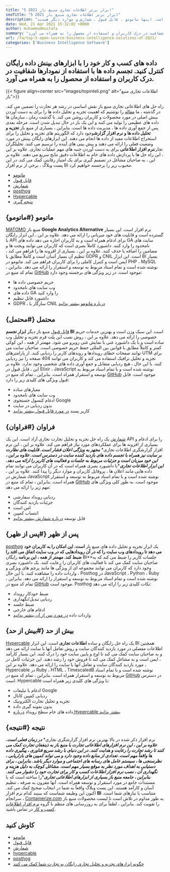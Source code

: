 ```yaml
---
title: "5 ابزار برتر اطلاعات تجاری منبع باز 2021" 
seoTitle: "5 ابزار برتر اطلاعات تجاری منبع باز 2021" 
description: "در اینجا لیستی از ابزارهای اطلاعاتی تجاری تجاری با منبع باز با ویژگی های غنی و مستندات ارائه شده است. اینها ماتومو ، قابل قبول ، شمارش و موارد دیگر هستند." 
date: Wed, 21 Apr 2021 15:32:02 +0000
author: muhammadmustafa
summary: "داده های کسب و کار خود را با ابزارهای بینش داده رایگان انجام دهید. تجسم داده ها با استفاده از نمودارها شفافیت در درک کاربران و استفاده از محصول را به همراه می آورد." 
url: /fa/top-5-open-source-business-intelligence-solutions-of-2021/
categories: ['Business Intelligence Software']
---
```


## داده های کسب و کار خود را با ابزارهای بینش داده رایگان کنترل کنید. تجسم داده ها با استفاده از نمودارها شفافیت در درک کاربران و استفاده از محصول را به همراه می آورد.

{{< figure align=center src="images/topinteli.png" alt="اطلاعات تجاری منبع باز">}}

راه حل های اطلاعاتی تجاری منبع باز نقش اساسی در رشد هر تجارت را تضمین می کند. در گذشته ، ما [مقاله][1] را نوشتیم که اهمیت تجزیه و تحلیل داده ها را برای به دست آوردن بینش اصلی در مورد محصولات و کاربران روشن می کند. با گذشت زمان ، سازمان ها داده های عظیمی را تولید می کنند و این یک بار در حال تبدیل شدن است. مرحله بعدی پس از جمع آوری داده ها ، مدیریت داده ها است. بنابراین ، بسیاری از منبع باز **تجزیه و تحلیل داده ها و نرم افزار گزارش**وجود دارد که الگوریتم های تجزیه و تحلیل را برای استخراج اطلاعات مفید از داده ها انجام می دهند. این ابزارهای رایگان بینش در مورد وضعیت فعلی را ارائه می دهند و پیش بینی های آینده را ترسیم می کنند. تحلیلگران تجارت**نرم افزار اطلاعاتی** برای به دست آوردن جنبه های مهم عملیات تجاری. علاوه بر این ، این راه حل ها با پردازش داده های خام به اطلاعات دقیق نتایج سریع می دهند. علاوه بر این ، به صاحبان مشاغل در تصمیم گیری برای یک امتیاز رقابتی کمک می کند. در این پست وبلاگ ، برخی از نرم افزار BI محبوب زیر را برجسته خواهیم کرد.
  * [ماتومو][2]
  * [قابل قبول][3]
  * [شمارش][4]
  * [posthog][5]
  * [Hypercable][6]
  * [نتیجه گیری][7]

## ماتومو {#ماتومو}

[MATOMO][8] منبع باز **Google Analytics Alternative** نرم افزار است. این بسیار گسترده است و قابلیت های خود میزبانی را ارائه می دهد. علاوه بر این ، این ابزار رایگان با API برای ادغام همراه است و به کاربران اجازه می دهد داده های GA سایت های نامحدود را وارد کنند. داشبورد کاملاً بصری است که کاربران می توانند ویجت ها و مضامین را اضافه یا حذف کنند. علاوه بر این ، بسیاری از افزونه ها را فراهم می کند ، تنظیم آن بسیار آسان است و کاملاً مطابق با GDPR و CNIL است. این ابزار BI بسیار ایمن است و کنترل کاملی را برای کاربران فراهم می کند. ماتومو در PHP ، MySQL نوشته شده است و تمام اسناد مربوط به توسعه و استقرار را ارائه می دهد. بنابراین ، تمام کد منبع در [GitHub][9] موجود است.
در زیر ویژگی های برجسته وجود دارد:
  * حریم خصوصی داده ها
  * وب سایت های نامحدود
  * داده های GA را وارد کنید
  * داشبورد قابل تنظیم
  * GDPR ، سازگار با CNIL
[درباره ماتومو بیشتر بدانید][10]

## محتمل {#محتمل}

[قابل قبول][11] منبع باز دیگر **ابزار تجسم BI** است. این سبک وزن است و بهترین خدمات حریم خصوصی را ارائه می دهد. علاوه بر این ، روش نصب این پلت فرم تجزیه و تحلیل وب ساده است و با یک داشبورد غنی با نمایش غنی روبرو می شود. مهمتر از همه ، این کوکی کمتر و کاملاً مطابق با قوانین بین المللی حفظ حریم خصوصی است. صاحبان سایت می توانند صفحات خطای رویدادها و روندهای کاربر را ردیابی کنند. از پارامترهای UTM برای تجزیه و تحلیل ترافیک استفاده می کند و کاربران می توانند 404 صفحه را نیز ردیابی کنند. با این حال ، هیچ ردیابی متقابل و جمع آوری داده های شخصی وجود ندارد. علاوه بر این ، قابل قبول در Elixir ، JavaScript نوشته شده است و با تمام اسناد مربوط به توسعه و استقرار همراه است. بنابراین ، تمام کد منبع در [GitHub][12] موجود است.
قابل قبول ویژگی های کلیدی زیر را دارد:
  * معیارهای ساده
  * وب سایت های نامحدود
  * ادغام کنسول جستجوی Google
  * بدون ردیابی در سایت
  * کاربر پسند
[در مورد قابل قبول بیشتر بدانید][13]

## فراوان {#فراوان}

[شمارش][14] یک راه حل تجزیه و تحلیل تجارت تجاری آزاد است. این یک API را برای ادغام و بسیاری از افزونه ها برای عملکردهای مورد نیاز فراهم می کند. علاوه بر این ، این نرم افزار گزارشگری اطلاعات تجاری* ***مجهز به ویژگی اعلان فشار است. قابلیت های نظارت بر سایت نیز همراه با تجسم داده های بازدید کننده سایت در دسترس است. علاوه بر این ، این خود میزبان است و جزئیات مربوط به جلسات و فعالیت های کاربر را ارائه می دهد. این ابزار اطلاعات تجاری****با داشبورد بصری همراه است که در آن کاربران می توانند تمام داده هایی مانند اعلان ها ، پروفایل کاربران و موارد دیگر را پیدا کنند. علاوه بر این ، شمارش در JavaScript نوشته شده است و با تمام اسناد مربوط به توسعه و استقرار همراه است. بنابراین ، تمام کد منبع در [GitHub][15] موجود است.
به طور کلی ویژگی های مهم زیر را ارائه می دهد:
  * ردیابی رویداد سفارشی
  * جزئیات بازدید کنندگان
  * امن است
  * انتساب کمپین
  * قابل توسعه
[درباره شمارش بیشتر بدانید][16]

## پس از ظهر {#پس از ظهر}

[posthog][17] یک ابزار تجزیه و تحلیل داده های منبع باز **است. این امکان را به کاربران خود می دهد تا رویدادهای وب سایت را که در آن رویدادهایی که در وب سایت اتفاق می افتد را ضبط کند. مهمتر از همه ، این برنامه** رایگان BI**جلسات کاربر را ضبط می کند که به صاحبان سایت کمک می کند تا فعالیت های کاربران را رعایت کنند. یک داشبورد بصری وجود دارد که کاربران می توانند مجموعه ای از ویژگی ها مانند پرچم های ویژگی و واردات داده را مشاهده کنند. با این حال ، Posthog در JavaScript ، Python ، Ruby نوشته شده است و تمام اسناد مربوط به توسعه و استقرار را ارائه می دهد. بنابراین ، تمام کد منبع در [GitHub][18] موجود است.
Posthog نکات کلیدی زیر را ارائه می دهد:
  * ضبط خودکار رویداد
  * ردیابی تبدیل/نگهداری
  * ضبط جلسه
  * ادغام های خارجی
  * واردات داده
[در مورد پس از آن بیشتر بدانید][19]

## بیش از حد {#بیش از حد}

[Hypercable][20] یک راه حل رایگان و ساده **اطلاعات تجاری** است. این ابزار BI همچنین اطلاعات مفصلی در مورد بازدید کنندگان سایت و روش تعامل آنها با سایت ارائه می دهد و به صاحبان سایت کمک می کند تا اوج و پایین سایت خود را درک کنند. این بسیار کارآمد ، ایمن است و به مشاغل کمک می کند تا فروش خود را رشد دهند. این جزئیات کامل در مورد بازدید کنندگان سایت و تعامل آنها با سایت را ارائه می دهد. علاوه بر این ، Hypercable در Ruby ، ​​HTML ، TimescaledB نوشته شده است و با تمام اسناد مربوط به توسعه و استقرار همراه است. بنابراین ، تمام کد منبع در [GitHub][21] در دسترس است.
Hypercable با ویژگی های کلیدی زیر همراه است:
  * ادغام با تبلیغات Google
  * ردیابی کمپین کانال
  * تجزیه و تحلیل تجارت الکترونیک
  * بدون نمونه گیری داده
  * داده های خام سطح رویداد
[درباره Hypercable بیشتر بدانید][20]

## نتیجه {#نتیجه}

نرم افزار ذکر شده در بالا بهترین نرم افزار گزارشگری تجاری* ***در زمان فعلی است. علاوه بر این ، این نرم افزارهای اطلاعاتی تجارت با منبع باز به ذینفعان تجارت کمک می کنند تا رشد تجارت را رعایت و هدایت کنند. در این دنیای با رشد سریع فناوری ، پیگیری داده ها واقعاً مهم است. تعدادی از منابع داده وجود دارد و می تواند کمپین های بازاریابی ، نظرسنجی ها ، سیستم عامل های رسانه های اجتماعی و موارد دیگر باشد. بنابراین ، برای دستیابی به اهداف مورد نظر به موقع بسیار مهم است. مشاغل کوچک به دلیل هزینه و نگهداری آن ، نصب نرم افزار اطلاعات کسب و کار برای تجارت خود را دشوار می کنند. بنابراین ، جامعه منبع باز بسیاری از ابزارهای اطلاعاتی تجاری****را ساخته است که با مستندات جامع در مورد استقرار و توسعه همراه است. آنها مقرون به صرفه ، تنظیم آسان و کارآمد هستند. این پست وبلاگ واقعاً به شما در انتخاب صحیح کمک می کند. اکنون این وظیفه شماست که ببینید کدام نرم افزار **BI** متناسب با نیازهای شما است.
سرانجام ، [Containerize.com][22] به طور مداوم در تلاش است تا لیست محصولات منبع باز را تقویت کند. بنابراین ، لطفاً برای به روزرسانی های منظم با گروه [نرم افزار اطلاعات کسب و کار][23] در تماس باشید.

## کاوش کنید
  * [ماتومو][8]
  * [قابل قبول][11]
  * [شمارش][14]
  * [hypercable][20]
  * [posthog][17]
  * [چگونه ابزارهای تجزیه و تحلیل تجاری رایگان به تجارت شما کمک می کنند][24]



[1]: https://blog.containerize.com/category/business-intelligence-software/
[2]: #Matomo
[3]: #Plausible
[4]: #Countly
[5]: #Posthog
[6]: #HyperCable
[7]: #Conclusion
[8]: https://products.containerize.com/business-intelligence/matomo
[9]: https://github.com/matomo-org/matomo
[10]: https://matomo.org/
[11]: https://products.containerize.com/business-intelligence/plausible
[12]: https://github.com/plausible/analytics
[13]: https://plausible.io/
[14]: https://products.containerize.com/business-intelligence/countly
[15]: https://github.com/countly/countly-server
[16]: https://count.ly/
[17]: https://products.containerize.com/business-intelligence/posthog
[18]: https://github.com/PostHog/posthog
[19]: https://posthog.com/
[20]: https://products.containerize.com/business-intelligence/hypercable
[21]: https://github.com/HyperCable/hypercable
[22]: https://www.containerize.com/
[23]: https://products.containerize.com/business-intelligence/
[24]: https://blog.containerize.com/2021/03/12/how-free-business-analytics-tools-assist-your-business/
